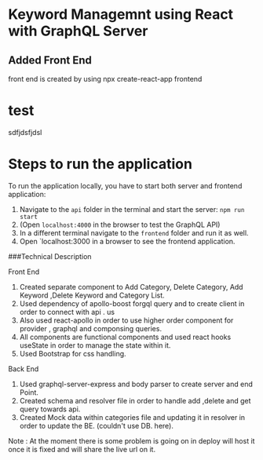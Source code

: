 # Keyword Managemnt using React with GraphQL Server


## Added Front End
front end is created by using 
npx create-react-app frontend

# test
sdfjdsfjdsl


# Steps to run the application

To run the application locally, you have to start both server and frontend application:
1. Navigate to the `api` folder in the terminal and start the server: `npm run start`
2. (Open `localhost:4000` in the browser to test the GraphQL API)
3. In a different terminal navigate to the `frontend` folder and run it as well.
4. Open `localhost:3000 in a browser to see the frontend application.


###Technical Description

Front End 

1. Created separate component to Add Category, Delete Category, Add Keyword ,Delete Keyword and Category List.
2. Used dependency of apollo-boost forgql query and to create client in order to connect with api . us
3. Also used react-apollo in order to use higher order component for provider , graphql and componsing queries.
4. All components are functional components and used react hooks useState in order to manage the state within it.
5. Used Bootstrap for css handling.


Back End
1. Used graphql-server-express and body parser to create server and end Point.
2. Created schema and resolver file in order to handle add ,delete and get query towards api.
3. Created Mock data within categories file and updating it in resolver in order to update the BE. (couldn't use DB. here).

Note : At the moment there is some problem is going on in deploy will host it once it is fixed and will share the live url on it.
